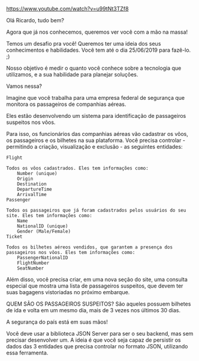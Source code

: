 https://www.youtube.com/watch?v=u99tNt3TZf8

Olá Ricardo, tudo bem?

Agora que já nos conhecemos, queremos ver você com a mão na massa!

Temos um desafio pra você! Queremos ter uma ideia dos seus conhecimentos e habilidades. Você tem até o dia 25/06/2019 para fazê-lo. ;)

Nosso objetivo é medir o quanto você conhece sobre a tecnologia que utilizamos, e a sua habilidade para planejar soluções.

Vamos nessa?

Imagine que você trabalha para uma empresa federal de segurança que monitora os passageiros de companhias aéreas.

Eles estão desenvolvendo um sistema para identificação de passageiros suspeitos nos vôos.

Para isso, os funcionários das companhias aéreas vão cadastrar os vôos, os passageiros e os bilhetes na sua plataforma. Você precisa controlar - permitindo a criação, visualização e exclusão - as seguintes entidades:

    Flight

    Todos os vôos cadastrados. Eles tem informações como:
        Number (unique)
        Origin
        Destination
        DepartureTime
        ArrivalTime
    Passenger

    Todos os passageiros que já foram cadastrados pelos usuários do seu site. Eles tem informações como:
        Name
        NationalID (unique)
        Gender (Male/Female)
    Ticket

    Todos os bilhetes aéreos vendidos, que garantem a presença dos passageiros nos vôos. Eles tem informações como:
        PassengerNationalID
        FlightNumber
        SeatNumber

Além disso, você precisa criar, em uma nova seção do site, uma consulta especial que mostra uma lista de passageiros suspeitos, que devem ter suas bagagens vistoriadas no próximo embarque.

QUEM SÃO OS PASSAGEIROS SUSPEITOS? São aqueles possuem bilhetes de ida e volta em um mesmo dia, mais de 3 vezes nos últimos 30 dias.

A segurança do país está em suas mãos!

Você deve usar a biblioteca JSON Server para ser o seu backend, mas sem precisar desenvolver um. A ideia é que você seja capaz de persistir os dados das 3 entidades que precisa controlar no formato JSON, utilizando essa ferramenta.
